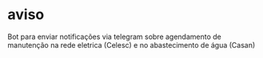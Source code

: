 # aviso
Bot para enviar notificações via telegram sobre agendamento de manutenção na rede eletrica (Celesc) e no abastecimento de água (Casan)
